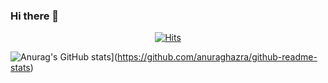 ### Hi there 👋
<div align=center>
	
 [![Hits](https://hits.seeyoufarm.com/api/count/incr/badge.svg?url=https%3A%2F%2Fgithub.com%2FMuntari29%2Fhit-counter&count_bg=%2379C83D&title_bg=%23555555&icon=&icon_color=%23E7E7E7&title=hits&edge_flat=false)](https://hits.seeyoufarm.com)
</div>

![Anurag's GitHub stats](https://github-readme-stats.vercel.app/api?username=Muntari29)](https://github.com/anuraghazra/github-readme-stats)
